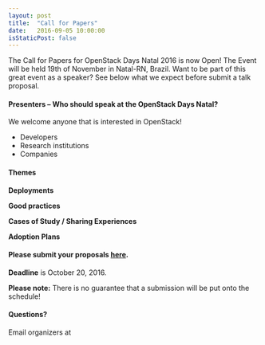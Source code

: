 ```yaml
---
layout: post
title:  "Call for Papers"
date:   2016-09-05 10:00:00
isStaticPost: false
---
```

The Call for Papers for OpenStack Days Natal 2016 is now Open!
The Event will be held 19th of November in Natal-RN, Brazil. Want to be part of this great event as a speaker? See below what we expect before submit a talk proposal.

#### Presenters – Who should speak at the OpenStack Days Natal?

We welcome anyone that is interested in OpenStack!

* Developers
* Research institutions
* Companies

#### Themes

__Deployments__

__Good practices__

__Cases of Study / Sharing Experiences__

__Adoption Plans__

#### Please submit your proposals [here](https://goo.gl/forms/NxnHIPfpFHidOEb92).
__Deadline__ is October 20, 2016.

__Please note:__ There is no guarantee that a submission will be put onto the schedule!<br/>

#### Questions?
Email organizers at [](mailto:)
